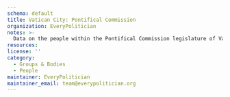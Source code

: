 ```yaml
---
schema: default
title: Vatican City: Pontifical Commission
organization: EveryPolitician
notes: >-
  Data on the people within the Pontifical Commission legislature of Vatican City.
resources:
license: ''
category:
  - Groups & Bodies
  - People
maintainer: EveryPolitician
maintainer_email: team@everypolitician.org
---
```

